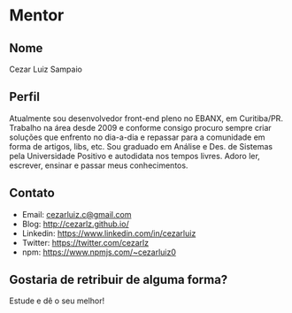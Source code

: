 # Mentor

## Nome

Cezar Luiz Sampaio

## Perfil

Atualmente sou desenvolvedor front-end pleno no EBANX, em Curitiba/PR. Trabalho na área desde 2009 e conforme consigo procuro sempre criar soluções que enfrento no dia-a-dia e repassar para a comunidade em forma de artigos, libs, etc. Sou graduado em Análise e Des. de Sistemas pela Universidade Positivo e autodidata nos tempos livres. Adoro ler, escrever, ensinar e passar meus conhecimentos.

## Contato

* Email: cezarluiz.c@gmail.com
* Blog: http://cezarlz.github.io/
* Linkedin: https://www.linkedin.com/in/cezarluiz
* Twitter: https://twitter.com/cezarlz
* npm: https://www.npmjs.com/~cezarluiz0

## Gostaria de retribuir de alguma forma?

Estude e dê o seu melhor!
